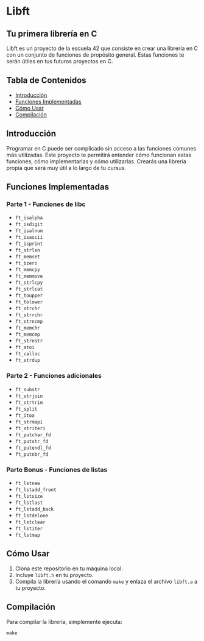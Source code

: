 # Libft

## Tu primera librería en C

Libft es un proyecto de la escuela 42 que consiste en crear una librería en C con un conjunto de funciones de propósito general. Estas funciones te serán útiles en tus futuros proyectos en C.

## Tabla de Contenidos
- [Introducción](#introducción)
- [Funciones Implementadas](#funciones-implementadas)
- [Cómo Usar](#cómo-usar)
- [Compilación](#compilación)

## Introducción

Programar en C puede ser complicado sin acceso a las funciones comunes más utilizadas. Este proyecto te permitirá entender cómo funcionan estas funciones, cómo implementarlas y cómo utilizarlas. Crearás una librería propia que será muy útil a lo largo de tu cursus.

## Funciones Implementadas

### Parte 1 - Funciones de libc

- `ft_isalpha`
- `ft_isdigit`
- `ft_isalnum`
- `ft_isascii`
- `ft_isprint`
- `ft_strlen`
- `ft_memset`
- `ft_bzero`
- `ft_memcpy`
- `ft_memmove`
- `ft_strlcpy`
- `ft_strlcat`
- `ft_toupper`
- `ft_tolower`
- `ft_strchr`
- `ft_strrchr`
- `ft_strncmp`
- `ft_memchr`
- `ft_memcmp`
- `ft_strnstr`
- `ft_atoi`
- `ft_calloc`
- `ft_strdup`

### Parte 2 - Funciones adicionales

- `ft_substr`
- `ft_strjoin`
- `ft_strtrim`
- `ft_split`
- `ft_itoa`
- `ft_strmapi`
- `ft_striteri`
- `ft_putchar_fd`
- `ft_putstr_fd`
- `ft_putendl_fd`
- `ft_putnbr_fd`

### Parte Bonus - Funciones de listas

- `ft_lstnew`
- `ft_lstadd_front`
- `ft_lstsize`
- `ft_lstlast`
- `ft_lstadd_back`
- `ft_lstdelone`
- `ft_lstclear`
- `ft_lstiter`
- `ft_lstmap`

## Cómo Usar

1. Clona este repositorio en tu máquina local.
2. Incluye `libft.h` en tu proyecto.
3. Compila la librería usando el comando `make` y enlaza el archivo `libft.a` a tu proyecto.

## Compilación

Para compilar la librería, simplemente ejecuta:

```
make
```
